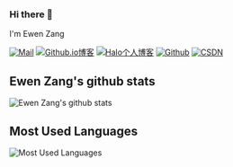 ### Hi there 👋
I'm Ewen Zang


[![Mail](https://img.shields.io/badge/-QQmail-c14438?logo=Gmail&logoColor=white&style=for-the-badge)](mailto:2545717263@qq.com)
[![Github.io博客](https://img.shields.io/badge/Blog-Github.io博客-blue.svg?style=for-the-badge)](http://zgewen.github.io)
[![Halo个人博客](https://img.shields.io/badge/Blog-Halo个人博客-orange.svg?style=for-the-badge)](http://101.200.238.250:19935)
[![Github](https://img.shields.io/badge/-Github-000?style=for-the-badge&logo=Github&logoColor=white)](https://github.com/ZGEwen/)
[![CSDN](https://img.shields.io/badge/CSDN-%E5%8B%BF%E8%AA%9E%E5%BF%B5%E5%8D%83-red.svg?style=for-the-badge)](https://blog.csdn.net/ZGEwen)
## Ewen Zang's github stats
![Ewen Zang's github stats](https://github-readme-stats.vercel.app/api?username=ZGEwen&show_icons=true&hide=issues)
## Most Used Languages

![Most Used Languages](https://github-readme-stats.vercel.app/api/top-langs/?username=ZGEwen&layout=compact)


<!--
**ZGEwen/ZGEwen** is a ✨ _special_ ✨ repository because its `README.md` (this file) appears on your GitHub profile.

Here are some ideas to get you started:

- 🔭 I’m currently working on ...
- 🌱 I’m currently learning ...
- 👯 I’m looking to collaborate on ...
- 🤔 I’m looking for help with ...
- 💬 Ask me about ...
- 📫 How to reach me: ...
- 😄 Pronouns: ...
- ⚡ Fun fact: ...
-->
